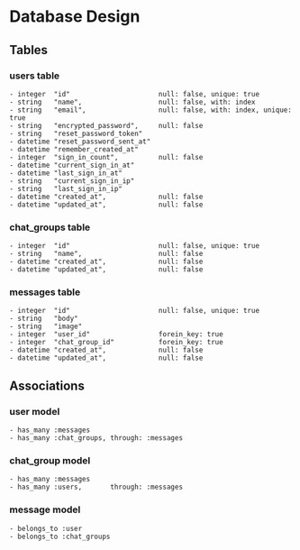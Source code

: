 # Database Design

## Tables
### users table
    - integer  "id"                      null: false, unique: true
    - string   "name",                   null: false, with: index
    - string   "email",                  null: false, with: index, unique: true
    - string   "encrypted_password",     null: false
    - string   "reset_password_token"
    - datetime "reset_password_sent_at"
    - datetime "remember_created_at"
    - integer  "sign_in_count",          null: false
    - datetime "current_sign_in_at"
    - datetime "last_sign_in_at"
    - string   "current_sign_in_ip"
    - string   "last_sign_in_ip"
    - datetime "created_at",             null: false
    - datetime "updated_at",             null: false

### chat_groups table
    - integer  "id"                      null: false, unique: true
    - string   "name",                   null: false
    - datetime "created_at",             null: false
    - datetime "updated_at",             null: false

### messages table
    - integer  "id"                      null: false, unique: true
    - string   "body"
    - string   "image"
    - integer  "user_id"                 forein_key: true
    - integer  "chat_group_id"           forein_key: true
    - datetime "created_at",             null: false
    - datetime "updated_at",             null: false

## Associations
### user model
    - has_many :messages
    - has_many :chat_groups, through: :messages

### chat_group model
    - has_many :messages
    - has_many :users,       through: :messages

### message model
    - belongs_to :user
    - belongs_to :chat_groups
